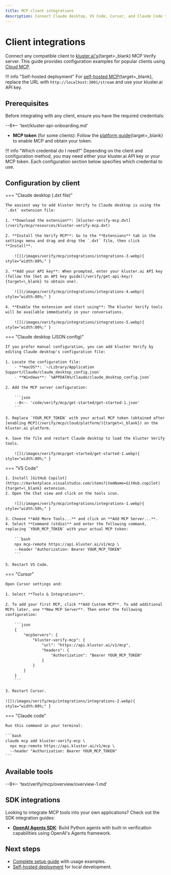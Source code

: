 ```yaml
---
title: MCP client integrations
description: Connect Claude desktop, VS Code, Cursor, and Claude Code to kluster.ai verification tools with ready-to-use configuration examples.
---
```


# Client integrations

Connect any compatible client to [kluster.ai's](https://www.kluster.ai/){target=\_blank} MCP Verify server. This guide provides configuration examples for popular clients using [Cloud MCP](/verify/mcp/cloud/platform/).

!!! info "Self-hosted deployment"
    For [self-hosted MCP](/verify/mcp/self-hosted/){target=\_blank}, replace the URL with `http://localhost:3001/stream` and use your kluster.ai API key.

## Prerequisites
      
Before integrating with any client, ensure you have the required credentials:
      
--8<-- 'text/kluster-api-onboarding.md'
- **MCP token** (for some clients): Follow the [platform guide](/verify/mcp/cloud/platform/){target=\_blank} to enable MCP and obtain your token.

!!! info "Which credential do I need?"
    Depending on the client and configuration method, you may need either your kluster.ai API key or your MCP token. Each configuration section below specifies which credential to use.

## Configuration by client

=== "Claude desktop (.dxt file)"

    The easiest way to add kluster Verify to Claude desktop is using the `.dxt` extension file:

    1. **Download the extension**: [kluster-verify-mcp.dxt](/verify/mcp/resources/kluster-verify-mcp.dxt)

    2. **Install the Verify MCP**: Go to the **Extensions** tab in the settings menu and drag and drop the `.dxt` file, then click **Install**.

        ![](/images/verify/mcp/integrations/integrations-3.webp){ style="width:80%;" }

    3. **Add your API key**: When prompted, enter your kluster.ai API key (follow the [Get an API key guide](/verify/get-api-key/){target=\_blank} to obtain one).

        ![](/images/verify/mcp/integrations/integrations-4.webp){ style="width:80%;" }

    4. **Enable the extension and start using**: The kluster Verify tools will be available immediately in your conversations.

        ![](/images/verify/mcp/integrations/integrations-5.webp){ style="width:80%;" }

=== "Claude desktop (JSON config)"

    If you prefer manual configuration, you can add kluster Verify by editing Claude desktop's configuration file:

    1. Locate the configuration file:
        - **macOS**: `~/Library/Application Support/Claude/claude_desktop_config.json`
        - **Windows**: `%APPDATA%/Claude/claude_desktop_config.json`

    2. Add the MCP server configuration:
    
        ```json
        --8<-- 'code/verify/mcp/get-started/get-started-1.json'
        ```

    3. Replace `YOUR_MCP_TOKEN` with your actual MCP token (obtained after [enabling MCP](/verify/mcp/cloud/platform/){target=\_blank}) on the kluster.ai platform.

    4. Save the file and restart Claude desktop to load the kluster Verify tools.

        ![](/images/verify/mcp/get-started/get-started-1.webp){ style="width:80%;" }

=== "VS Code"

    1. Install [GitHub Copilot](https://marketplace.visualstudio.com/items?itemName=GitHub.copilot){target=\_blank} extension.
    2. Open the Chat view and click on the tools icon.

        ![](/images/verify/mcp/integrations/integrations-1.webp){ style="width:50%;" }

    3. Choose **Add More Tools...** and click on **Add MCP Server...**.
    4. Select **Command (stdio)** and enter the following command, replacing `YOUR_MCP_TOKEN` with your actual MCP token:

        ```bash
        npx mcp-remote https://api.kluster.ai/v1/mcp \
        --header "Authorization: Bearer YOUR_MCP_TOKEN"
        ```

    5. Restart VS Code.

=== "Cursor"

    Open Cursor settings and:
    
    1. Select **Tools & Integrations**.

    2. To add your first MCP, click **Add Custom MCP**. To add additional MCPs later, use **New MCP Server**. Then enter the following configuration:
            
        ```json
        {
            "mcpServers": {
                "kluster-verify-mcp": {
                    "url": "https://api.kluster.ai/v1/mcp",
                    "headers": {
                        "Authorization": "Bearer YOUR_MCP_TOKEN"
                    }
                }
            }
        }
        ```

    3. Restart Cursor.

    ![](/images/verify/mcp/integrations/integrations-2.webp){ style="width:80%;" }

=== "Claude code"

    Run this command in your terminal:

    ```bash
    claude mcp add kluster-verify-mcp \
      npx mcp-remote https://api.kluster.ai/v1/mcp \
      --header "Authorization: Bearer YOUR_MCP_TOKEN"
    ```

## Available tools

--8<-- 'text/verify/mcp/overview/overview-1.md'
<!-- Commenting this for safekeeping -->
<!--See [Tools reference](/verify/mcp/tools/){target=\_blank} for parameters and examples.-->

## SDK integrations

Looking to integrate MCP tools into your own applications? Check out the SDK integration guides:

- **[OpenAI Agents SDK](/verify/mcp/sdk-integrations/openai-agents/)**: Build Python agents with built-in verification capabilities using OpenAI's Agents framework.

## Next steps

- [Complete setup guide](/verify/mcp/get-started/) with usage examples.
- [Self-hosted deployment](/verify/mcp/self-hosted/) for local development.